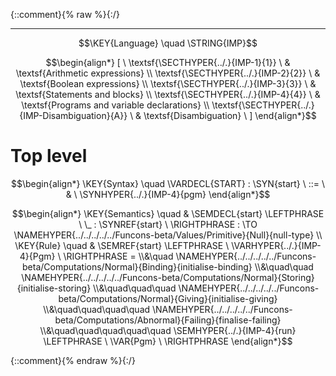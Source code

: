 {::comment}{% raw %}{:/}


----

$$\KEY{Language} \quad \STRING{IMP}$$




$$\begin{align*}
  [ \
  \textsf{\SECTHYPER{../.}{IMP-1}{1}} \ & \textsf{Arithmetic expressions} \\
  \textsf{\SECTHYPER{../.}{IMP-2}{2}} \ & \textsf{Boolean expressions} \\
  \textsf{\SECTHYPER{../.}{IMP-3}{3}} \ & \textsf{Statements and blocks} \\
  \textsf{\SECTHYPER{../.}{IMP-4}{4}} \ & \textsf{Programs and variable declarations} \\
  \textsf{\SECTHYPER{../.}{IMP-Disambiguation}{A}} \ & \textsf{Disambiguation}
  \ ]
\end{align*}$$

# Top level
               


$$\begin{align*}
  \KEY{Syntax} \quad
    \VARDECL{START} : \SYN{start}
      \ ::= \ & \
      \SYNHYPER{../.}{IMP-4}{pgm}
\end{align*}$$

$$\begin{align*}
  \KEY{Semantics} \quad
  & \SEMDECL{start} \LEFTPHRASE \ \_ : \SYNREF{start} \ \RIGHTPHRASE  
    :  \TO \NAMEHYPER{../../../../../Funcons-beta/Values/Primitive}{Null}{null-type} 
\\
  \KEY{Rule} \quad
    & \SEMREF{start} \LEFTPHRASE \
                            \VARHYPER{../.}{IMP-4}{Pgm} \
                          \RIGHTPHRASE  = \\&\quad
      \NAMEHYPER{../../../../../Funcons-beta/Computations/Normal}{Binding}{initialise-binding} \\&\quad\quad 
        \NAMEHYPER{../../../../../Funcons-beta/Computations/Normal}{Storing}{initialise-storing} \\&\quad\quad\quad 
          \NAMEHYPER{../../../../../Funcons-beta/Computations/Normal}{Giving}{initialise-giving} \\&\quad\quad\quad\quad 
            \NAMEHYPER{../../../../../Funcons-beta/Computations/Abnormal}{Failing}{finalise-failing} \\&\quad\quad\quad\quad\quad 
              \SEMHYPER{../.}{IMP-4}{run} \LEFTPHRASE \
                                    \VAR{Pgm} \
                                  \RIGHTPHRASE 
\end{align*}$$



[Funcons-beta]: /CBS-beta/math/Funcons-beta
  "FUNCONS-BETA"
[Unstable-Funcons-beta]: /CBS-beta/math/Unstable-Funcons-beta
  "UNSTABLE-FUNCONS-BETA"
[Languages-beta]: /CBS-beta/math/Languages-beta
  "LANGUAGES-BETA"
[Unstable-Languages-beta]: /CBS-beta/math/Unstable-Languages-beta
  "UNSTABLE-LANGUAGES-BETA"
[CBS-beta]: /CBS-beta
  "CBS-BETA"
[IMP-Start.cbs]: https://github.com/plancomps/CBS-beta/blob/master/Languages-beta/IMP/IMP-cbs/IMP/IMP-Start/IMP-Start.cbs
  "CBS SOURCE FILE ON GITHUB"
[PLAIN]: /CBS-beta/docs/Languages-beta/IMP/IMP-cbs/IMP/IMP-Start
  "CBS SOURCE WEB PAGE"
 [PRETTY]: /CBS-beta/math/Languages-beta/IMP/IMP-cbs/IMP/IMP-Start
  "CBS-KATEX WEB PAGE"
[PDF]: /CBS-beta/math/Languages-beta/IMP/IMP-cbs/IMP/IMP-Start/IMP-Start.pdf
  "CBS-LATEX PDF FILE"
[PLanCompS Project]: https://plancomps.github.io
  "PROGRAMMING LANGUAGE COMPONENTS AND SPECIFICATIONS PROJECT HOME PAGE"
{::comment}{% endraw %}{:/}
